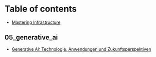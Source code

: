 # Table of contents

* [Mastering Infrastructure](README.md)

## 05\_generative\_ai

* [Generative AI: Technologie, Anwendungen und Zukunftsperspektiven](05\_generative\_ai/technologie-anwendungen-und-zukunftsperspektiven.md)
